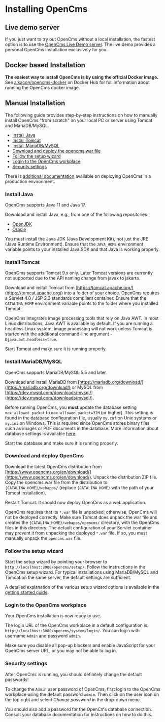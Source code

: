 # Installing OpenCms

## Live demo server

If you just want to try out OpenCms without a local installation, the fastest option is to use the [OpenCms Live Demo server](https://demo.opencms.org/). The live demo provides a personal OpenCms installation exclusively for you.

## Docker based Installation

**The easiest way to install OpenCms is by using the official Docker image.** See [alkacon/opencms-docker](https://hub.docker.com/r/alkacon/opencms-docker/) on Docker Hub for full information about running the OpenCms docker image.

## Manual Installation

The following guide provides step-by-step instructions on how to manually install OpenCms "from scratch" on your local PC or server using Tomcat and MariaDB/MySQL.

- [Install Java](#install-java)
- [Install Tomcat](#install-tomcat)
- [Install MariaDB/MySQL](#install-mariadb-mysql)
- [Download and deploy the opencms.war file](#download-and-deploy-the-opencms-war-file)
- [Follow the setup wizard](#follow-the-setup-wizard)
- [Login to the OpenCms workplace](#login-to-the-opencms-workplace)
- [Security settings](#security-settings)

There is [additional documentation](https://documentation.opencms.org/opencms-documentation/server-administration/) available on deploying OpenCms in a production environment.

### Install Java

OpenCms supports Java 11 and Java 17.

Download and install Java, e.g., from one of the following repositories:

* [OpenJDK](https://openjdk.java.net/projects/jdk/)
* [Oracle](https://www.oracle.com/java/technologies/downloads/)

You must install the Java JDK (Java Development Kit), not just the JRE (Java Runtime Environment).
Ensure that the `JAVA_HOME` environment variable points to your installed Java SDK and that Java is working properly.

### Install Tomcat

OpenCms supports Tomcat 9.x only.
Later Tomcat versions are currently not supported due to the API naming change from javax to jakarta.

Download and install Tomcat from [https://tomcat.apache.org/](https://tomcat.apache.org/) into a folder of your choice.
OpenCms requires a Servlet 4.0 / JSP 2.3 standards compliant container.
Ensure that the `CATALINA_HOME` environment variable points to the folder where you installed Tomcat.

OpenCms integrates image processing tools that rely on Java AWT. In most Linux distributions, Java AWT is available by default.
If you are running a headless Linux system, image processing will not work unless Tomcat is started with the additional command-line argument `-Djava.awt.headless=true`.

Start Tomcat and make sure it is running properly.

### Install MariaDB/MySQL

OpenCms supports MariaDB/MySQL 5.5 and later.

Download and install MariaDB from [https://mariadb.org/download/](https://mariadb.org/download/) or MySQL from [https://dev.mysql.com/downloads/mysql/](https://dev.mysql.com/downloads/mysql/).

Before running OpenCms, you **must** update the database setting `max_allowed_packet` to `max_allowed_packet=32M` (or higher).
This setting is found in the database configuration file, usually `my.cnf` on Unix systems or `my.ini` on Windows.
This is required since OpenCms stores binary files such as images or PDF documents in the database.
More information about database settings is available [here](https://documentation.opencms.org/opencms-documentation/server-administration/database-settings/).

Start the database and make sure it is running properly.

### Download and deploy OpenCms

Download the latest OpenCms distribution from [https://www.opencms.org/en/download/](https://www.opencms.org/en/download/).
Unpack the distribution ZIP file.
Copy the opencms.war file from the distribution to `{CATALINA_HOME}/webapps/` (replace `{CATALINA_HOME}` with the path of your Tomcat installation).

Restart Tomcat. It should now deploy OpenCms as a web application.

OpenCms requires that its `*.war` file is unpacked; otherwise, OpenCms will not be deployed correctly.
Make sure Tomcat does unpack the war file and creates the `{CATALINA_HOME}/webapps/opencms/` directory, with the OpenCms files in this directory.
The default configuration of your Servlet container may prevent it from unpacking the deployed `*.war` file.
If so, you must manually unpack the `opencms.war` file.

### Follow the setup wizard

Start the setup wizard by pointing your browser to `http://localhost:8080/opencms/setup/`.
Follow the instructions in the OpenCms setup wizard.
For typical installations using MariaDB/MySQL and Tomcat on the same server, the default settings are sufficient.

A detailed explanation of the various setup wizard options is available in the [getting started guide](https://documentation.opencms.org/opencms-documentation/introduction/get-started/).

### Login to the OpenCms workplace

Your OpenCms installation is now ready to use.

The login URL of the OpenCms workplace in a default configuration is: `http://localhost:8080/opencms/system/login/`.
You can login with username `Admin` and password `admin`.

Make sure you disable all pop-up blockers and enable JavaScript for your OpenCms server URL, or you may not be able to log in.

### Security settings

After OpenCms is running, you should definitely change the default passwords!

To change the `Admin` user password of OpenCms, first login to the OpenCms workplace using the default password `admin`.
Then click on the user icon on the top right and select *Change password* in the drop-down menu.

You should also add a password for the OpenCms database connection.
Consult your database documentation for instructions on how to do this.